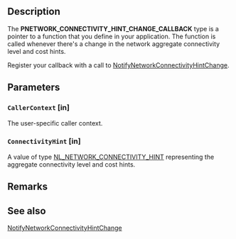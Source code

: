 ## Description

The **PNETWORK_CONNECTIVITY_HINT_CHANGE_CALLBACK** type is a pointer to a function that you define in your application. The function is called whenever there's a change in the network aggregate connectivity level and cost hints.

Register your callback with a call to [NotifyNetworkConnectivityHintChange](https://learn.microsoft.com/windows/win32/api/netioapi/nf-netioapi-notifynetworkconnectivityhintchange).

## Parameters

### `CallerContext` [in]

The user-specific caller context.

### `ConnectivityHint` [in]

A value of type [NL_NETWORK_CONNECTIVITY_HINT](https://learn.microsoft.com/windows/win32/api/nldef/ns-nldef-nl_network_connectivity_hint) representing the aggregate connectivity level and cost hints.

## Remarks

## See also

[NotifyNetworkConnectivityHintChange](https://learn.microsoft.com/windows/win32/api/netioapi/nf-netioapi-notifynetworkconnectivityhintchange)